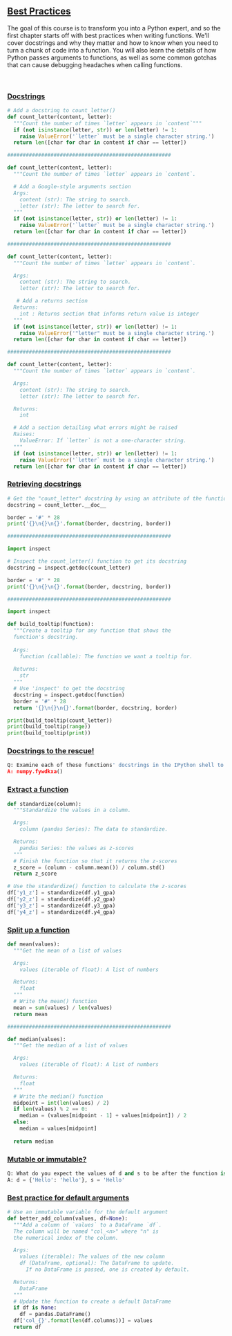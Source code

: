 ## [Best Practices](https://campus.datacamp.com/courses/writing-functions-in-python/best-practices)

The goal of this course is to transform you into a Python expert, and so the first chapter starts off with best practices when writing functions. We'll cover docstrings and why they matter and how to know when you need to turn a chunk of code into a function. You will also learn the details of how Python passes arguments to functions, as well as some common gotchas that can cause debugging headaches when calling functions.

<br>

### [Docstrings](https://campus.datacamp.com/courses/writing-functions-in-python/best-practices?ex=2)

```Python
# Add a docstring to count_letter()
def count_letter(content, letter):
  """Count the number of times `letter` appears in `content`"""
  if (not isinstance(letter, str)) or len(letter) != 1:
    raise ValueError('`letter` must be a single character string.')
  return len([char for char in content if char == letter])

#####################################################

def count_letter(content, letter):
  """Count the number of times `letter` appears in `content`.

  # Add a Google-style arguments section
  Args:
    content (str): The string to search.
    letter (str): The letter to search for.
  """
  if (not isinstance(letter, str)) or len(letter) != 1:
    raise ValueError('`letter` must be a single character string.')
  return len([char for char in content if char == letter])

#####################################################

def count_letter(content, letter):
  """Count the number of times `letter` appears in `content`.

  Args:
    content (str): The string to search.
    letter (str): The letter to search for.

   # Add a returns section
  Returns:
    int : Returns section that informs return value is integer
  """
  if (not isinstance(letter, str)) or len(letter) != 1:
    raise ValueError('"letter" must be a single character string.')
  return len([char for char in content if char == letter])

#####################################################

def count_letter(content, letter):
  """Count the number of times `letter` appears in `content`.

  Args:
    content (str): The string to search.
    letter (str): The letter to search for.

  Returns:
    int

  # Add a section detailing what errors might be raised
  Raises:
    ValueError: If `letter` is not a one-character string.
  """
  if (not isinstance(letter, str)) or len(letter) != 1:
    raise ValueError('`letter` must be a single character string.')
  return len([char for char in content if char == letter])
```

### [Retrieving docstrings](https://campus.datacamp.com/courses/writing-functions-in-python/best-practices?ex=3)

```Python
# Get the "count_letter" docstring by using an attribute of the function
docstring = count_letter.__doc__

border = '#' * 28
print('{}\n{}\n{}'.format(border, docstring, border))

#####################################################

import inspect

# Inspect the count_letter() function to get its docstring
docstring = inspect.getdoc(count_letter)

border = '#' * 28
print('{}\n{}\n{}'.format(border, docstring, border))

#####################################################

import inspect

def build_tooltip(function):
  """Create a tooltip for any function that shows the 
  function's docstring.
  
  Args:
    function (callable): The function we want a tooltip for.
    
  Returns:
    str
  """
  # Use 'inspect' to get the docstring
  docstring = inspect.getdoc(function)
  border = '#' * 28
  return '{}\n{}\n{}'.format(border, docstring, border)

print(build_tooltip(count_letter))
print(build_tooltip(range))
print(build_tooltip(print))
```

### [Docstrings to the rescue!](https://campus.datacamp.com/courses/writing-functions-in-python/best-practices?ex=4)

```Python
Q: Examine each of these functions' docstrings in the IPython shell to determine which of them is actually numpy.histogram().
A: numpy.fywdkxa()
```

### [Extract a function](https://campus.datacamp.com/courses/writing-functions-in-python/best-practices?ex=6)

```Python
def standardize(column):
  """Standardize the values in a column.

  Args:
    column (pandas Series): The data to standardize.

  Returns:
    pandas Series: the values as z-scores
  """
  # Finish the function so that it returns the z-scores
  z_score = (column - column.mean()) / column.std()
  return z_score

# Use the standardize() function to calculate the z-scores
df['y1_z'] = standardize(df.y1_gpa)
df['y2_z'] = standardize(df.y2_gpa)
df['y3_z'] = standardize(df.y3_gpa)
df['y4_z'] = standardize(df.y4_gpa)
```

### [Split up a function](https://campus.datacamp.com/courses/writing-functions-in-python/best-practices?ex=7)

```Python
def mean(values):
  """Get the mean of a list of values

  Args:
    values (iterable of float): A list of numbers

  Returns:
    float
  """
  # Write the mean() function
  mean = sum(values) / len(values)
  return mean

#####################################################

def median(values):
  """Get the median of a list of values

  Args:
    values (iterable of float): A list of numbers

  Returns:
    float
  """
  # Write the median() function
  midpoint = int(len(values) / 2)
  if len(values) % 2 == 0:
    median = (values[midpoint - 1] + values[midpoint]) / 2
  else:
    median = values[midpoint]
  
  return median
```

### [Mutable or immutable?](https://campus.datacamp.com/courses/writing-functions-in-python/best-practices?ex=9)

```Python
Q: What do you expect the values of d and s to be after the function is called?
A: d = {'Hello': 'hello'}, s = 'Hello'
```

### [Best practice for default arguments](https://campus.datacamp.com/courses/writing-functions-in-python/best-practices?ex=10)

```Python
# Use an immutable variable for the default argument 
def better_add_column(values, df=None):
  """Add a column of `values` to a DataFrame `df`.
  The column will be named "col_<n>" where "n" is
  the numerical index of the column.

  Args:
    values (iterable): The values of the new column
    df (DataFrame, optional): The DataFrame to update.
      If no DataFrame is passed, one is created by default.

  Returns:
    DataFrame
  """
  # Update the function to create a default DataFrame
  if df is None:
    df = pandas.DataFrame()
  df['col_{}'.format(len(df.columns))] = values
  return df
```